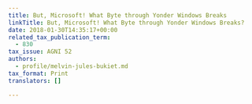 ```yaml
---
title: But, Microsoft! What Byte through Yonder Windows Breaks
linkTitle: But, Microsoft! What Byte through Yonder Windows Breaks?
date: 2018-01-30T14:35:17+00:00
related_tax_publication_term:
  - 830
tax_issue: AGNI 52
authors:
  - profile/melvin-jules-bukiet.md
tax_format: Print
translators: []

---
```

